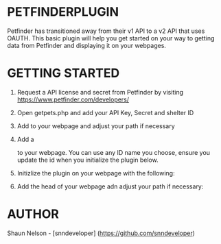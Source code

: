  # PETFINDERPLUGIN

Petfinder has transitioned away from their v1 API to a v2 API that uses OAUTH. This basic plugin will help you get started on your way to getting data from Petfinder and displaying it on your webpages.

# GETTING STARTED

1. Request a API license and secret from Petfinder by visiting https://www.petfinder.com/developers/

2. Open getpets.php and add your API Key, Secret and shelter ID

3. Add <script src="petfinderplugin.js"></script> to your webpage and adjust your path if necessary

4. Add a <div id="data"></div> to your webpage. You can use any ID name you choose, ensure you update the id when you initialize the plugin below.

5. Initizlize the plugin on your webpage with the following:
    <script>
        Petfinderplugin.init({
            shelterid: "...",
            petdisplay: 0, // 1 = one, 0 = all
            url: "getpets.php",
            id: "data"
        });
    </script>

6. Add <link rel="stylesheet" href="petfinderplugin.css"> the head of your webpage adn adjust your path if necessary:

# AUTHOR 

Shaun Nelson - [snndeveloper]
(https://github.com/snndeveloper)





